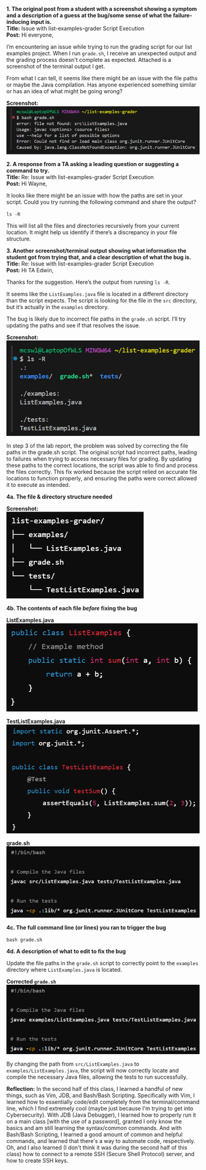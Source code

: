 **1. The original post from a student with a screenshot showing a symptom and a description of a guess at the bug/some sense of what the failure-inducing input is.**
<br>**Title:** Issue with list-examples-grader Script Execution
<br>**Post:**
Hi everyone,

I’m encountering an issue while trying to run the grading script for our list examples project. When I run `grade.sh`, I receive an unexpected output and the grading process doesn't complete as expected. Attached is a screenshot of the terminal output I get.

From what I can tell, it seems like there might be an issue with the file paths or maybe the Java compilation. Has anyone experienced something similar or has an idea of what might be going wrong?

**Screenshot:**
<br>![Image](lab5pic1.png)

**2. A response from a TA asking a leading question or suggesting a command to try.**
<br>**Title:** Re: Issue with list-examples-grader Script Execution
<br>**Post:**
Hi Wayne,

It looks like there might be an issue with how the paths are set in your script. Could you try running the following command and share the output?

`ls -R`

This will list all the files and directories recursively from your current location. It might help us identify if there’s a discrepancy in your file structure.

**3. Another screenshot/terminal output showing what information the student got from trying that, and a clear description of what the bug is.**
<br>**Title:** Re: Issue with list-examples-grader Script Execution
<br>**Post:**
Hi TA Edwin,

Thanks for the suggestion. Here’s the output from running `ls -R`.

It seems like the `ListExamples.java` file is located in a different directory than the script expects. The script is looking for the file in the `src` directory, but it’s actually in the `examples` directory.

The bug is likely due to incorrect file paths in the `grade.sh` script. I’ll try updating the paths and see if that resolves the issue.

**Screenshot:**
<br>![Image](lab5pic2.png)

In step 3 of the lab report, the problem was solved by correcting the file paths in the grade.sh script. The original script had incorrect paths, leading to failures when trying to access necessary files for grading. By updating these paths to the correct locations, the script was able to find and process the files correctly. This fix worked because the script relied on accurate file locations to function properly, and ensuring the paths were correct allowed it to execute as intended.

**4a. The file & directory structure needed**

**Screenshot:**
<br>![Image](lab5pic3.png)

**4b. The contents of each file *before* fixing the bug**

**ListExamples.java**
<br>![Image](lab5pic4.png)

**TestListExamples.java**
<br>![Image](lab5pic5.png)

**grade.sh**
<br>![Image](lab5pic6.png)

**4c. The full command line (or lines) you ran to trigger the bug**

`bash grade.sh`

**4d. A description of what to edit to fix the bug**

Update the file paths in the `grade.sh` script to correctly point to the `examples` directory where `ListExamples.java` is located.

**Corrected `grade.sh`**
<br>![Image](lab5pic7.png)

By changing the path from `src/ListExamples.java` to `examples/ListExamples.java`, the script will now correctly locate and compile the necessary Java files, allowing the tests to run successfully.

**Reflection:**
In the second half of this class, I learned a handful of new things, such as Vim, JDB, and Bash/Bash Scripting. Specifically with Vim, I learned how to essentially code/edit completely from the terminal/command line, which I find extremely cool (maybe just because I'm trying to get into Cybersecurity). With JDB (Java Debugger), I learned how to properly run it on a main class [with the use of a password], granted I only know the basics and am still learning the syntax/common commands. And with Bash/Bash Scripting, I learned a good amount of common and helpful commands, and learned that there's a way to automate code, respectively. Oh, and I also learned (I don't think it was during the second half of this class) how to connect to a remote SSH (Secure Shell Protocol) server, and how to create SSH keys.
